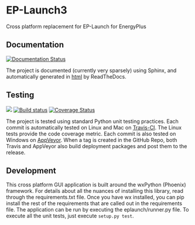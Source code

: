 # EP-Launch3

Cross platform replacement for EP-Launch for EnergyPlus

## Documentation

[![Documentation Status](https://readthedocs.org/projects/ep-launch/badge/?version=latest)](https://ep-launch.readthedocs.io/en/latest/?badge=latest)

The project is documented (currently very sparsely) using Sphinx, and automatically generated in [html](https://ep-launch.readthedocs.io/en/) by ReadTheDocs.

## Testing

[![](https://travis-ci.org/NREL/EP-Launch.svg?branch=master)](https://travis-ci.org/NREL/EP-Launch)
[![Build status](https://ci.appveyor.com/api/projects/status/ortmjm0tu2o43x93/branch/master?svg=true)](https://ci.appveyor.com/project/Myoldmopar/ep-launch/branch/master)
[![Coverage Status](https://coveralls.io/repos/github/NREL/EP-Launch/badge.svg?branch=master)](https://coveralls.io/github/NREL/EP-Launch?branch=master)

The project is tested using standard Python unit testing practices.
Each commit is automatically tested on Linux and Mac on [Travis-CI](https://travis-ci.org/NREL/EP-Launch).
The Linux tests provide the code coverage metric.
Each commit is also tested on Windows on [AppVeyor](https://ci.appveyor.com/project/Myoldmopar/ep-launch).
When a tag is created in the GitHub Repo, both Travis and AppVeyor also build deployment packages and post them to the release.

## Development

This cross platform GUI application is built around the wxPython (Phoenix) framework.
For details about all the nuances of installing this library, read through the requirements.txt file.
Once you have wx installed, you can pip install the rest of the requirements that are called out in the requirements file.
The application can be run by executing the eplaunch/runner.py file.
To execute all the unit tests, just execute `setup.py test`.